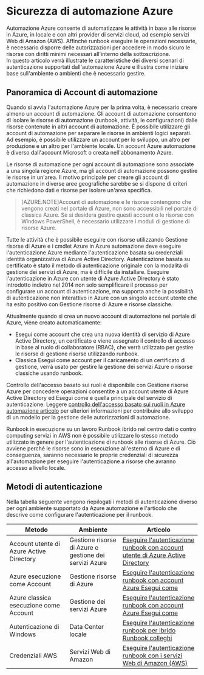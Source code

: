 <properties
   pageTitle="Protezione di automazione Azure | Microsoft Azure"
   description="In questo articolo viene fornita una panoramica della protezione di automazione e i diversi metodi di autenticazione disponibili per gli account di automazione di automazione di Azure."
   services="automation"
   documentationCenter=""
   authors="MGoedtel"
   manager="jwhit"
   editor="tysonn"
   keywords="protezione di automazione, automazione sicura" />
<tags
   ms.service="automation"
   ms.devlang="na"
   ms.topic="get-started-article"
   ms.tgt_pltfrm="na"
   ms.workload="infrastructure-services"
   ms.date="07/29/2016"
   ms.author="magoedte" />

# <a name="azure-automation-security"></a>Sicurezza di automazione Azure
Automazione Azure consente di automatizzare le attività in base alle risorse in Azure, in locale e con altri provider di servizi cloud, ad esempio servizi Web di Amazon (AWS).  Affinché runbook eseguire le operazioni necessarie, è necessario disporre delle autorizzazioni per accedere in modo sicuro le risorse con diritti minimi necessari all'interno della sottoscrizione.  
In questo articolo verrà illustrate le caratteristiche dei diversi scenari di autenticazione supportati dall'automazione Azure e illustra come iniziare base sull'ambiente o ambienti che è necessario gestire.  

## <a name="automation-account-overview"></a>Panoramica di Account di automazione
Quando si avvia l'automazione Azure per la prima volta, è necessario creare almeno un account di automazione. Gli account di automazione consentono di isolare le risorse di automazione (runbook, attività, le configurazioni) dalle risorse contenute in altri account di automazione. È possibile utilizzare gli account di automazione per separare le risorse in ambienti logici separati. Ad esempio, è possibile utilizzare un account per lo sviluppo, un altro per produzione e un altro per l'ambiente locale.  Un account Azure automazione è diverso dall'account Microsoft o creata nell'abbonamento Azure.

Le risorse di automazione per ogni account di automazione sono associate a una singola regione Azure, ma gli account di automazione possono gestire le risorse in un'area. Il motivo principale per creare gli account di automazione in diverse aree geografiche sarebbe se si dispone di criteri che richiedono dati e risorse per isolare un'area specifica.

>[AZURE.NOTE]Account di automazione e le risorse contengono che vengono creati nel portale di Azure, non sono accessibili nel portale di classica Azure. Se si desidera gestire questi account o le risorse con Windows PowerShell, è necessario utilizzare i moduli di gestione di risorse Azure.

Tutte le attività che è possibile eseguire con risorse utilizzando Gestione risorse di Azure e i cmdlet Azure in Azure automazione deve eseguire l'autenticazione Azure mediante l'autenticazione basata su credenziali identità organizzativa di Azure Active Directory.  Autenticazione basata su certificato è stato il metodo di autenticazione originale con la modalità di gestione dei servizi di Azure, ma è difficile da installare.  Eseguire l'autenticazione in Azure con utente di Azure Active Directory è stato introdotto indietro nel 2014 non solo semplificare il processo per configurare un account di autenticazione, ma supporta anche la possibilità di autenticazione non interattivo in Azure con un singolo account utente che ha esito positivo con Gestione risorse di Azure e risorse classiche.   

Attualmente quando si crea un nuovo account di automazione nel portale di Azure, viene creato automaticamente:

-  Esegui come account che crea una nuova identità di servizio di Azure Active Directory, un certificato e viene assegnato il controllo di accesso in base al ruolo di collaboratore (RBAC), che verrà utilizzato per gestire le risorse di gestione risorse utilizzando runbook.
-  Classica Esegui come account per il caricamento di un certificato di gestione, verrà usato per gestire la gestione dei servizi Azure o risorse classiche usando runbook.  

Controllo dell'accesso basato sui ruoli è disponibile con Gestione risorse Azure per concedere operazioni consentite a un account utente di Azure Active Directory ed Esegui come e quella principale del servizio di autenticazione.  Leggere [controllo dell'accesso basato sui ruoli in Azure automazione articolo](../automation/automation-role-based-access-control.md) per ulteriori informazioni per contribuire allo sviluppo di un modello per la gestione delle autorizzazioni di automazione.  

Runbook in esecuzione su un lavoro Runbook ibrido nel centro dati o contro computing servizi in AWS non è possibile utilizzare lo stesso metodo utilizzato in genere per l'autenticazione di runbook alle risorse di Azure.  Ciò avviene perché le risorse sono in esecuzione all'esterno di Azure e di conseguenza, saranno necessario le proprie credenziali di sicurezza all'automazione per eseguire l'autenticazione a risorse che avranno accesso a livello locale.  

## <a name="authentication-methods"></a>Metodi di autenticazione

Nella tabella seguente vengono riepilogati i metodi di autenticazione diverso per ogni ambiente supportato da Azure automazione e l'articolo che descrive come configurare l'autenticazione per il runbook.

Metodo  |  Ambiente  | Articolo
----------|----------|----------
Account utente di Azure Active Directory | Gestione risorse di Azure e gestione dei servizi Azure | [Eseguire l'autenticazione runbook con account utente di Azure Active Directory](../automation/automation-sec-configure-aduser-account.md)
Azure esecuzione come Account | Gestione risorse di Azure | [Eseguire l'autenticazione runbook con account Azure Esegui come](../automation/automation-sec-configure-azure-runas-account.md)
Azure classica esecuzione come Account | Gestione dei servizi Azure | [Eseguire l'autenticazione runbook con account Azure Esegui come](../automation/automation-sec-configure-azure-runas-account.md)
Autenticazione di Windows | Data Center locale | [Eseguire l'autenticazione runbook per ibrido Runbook colleghi](../automation/automation-hybrid-runbook-worker.md)
Credenziali AWS | Servizi Web di Amazon | [Eseguire l'autenticazione runbook con i servizi Web di Amazon (AWS)](../automation/automation-sec-configure-aws-account.md)



